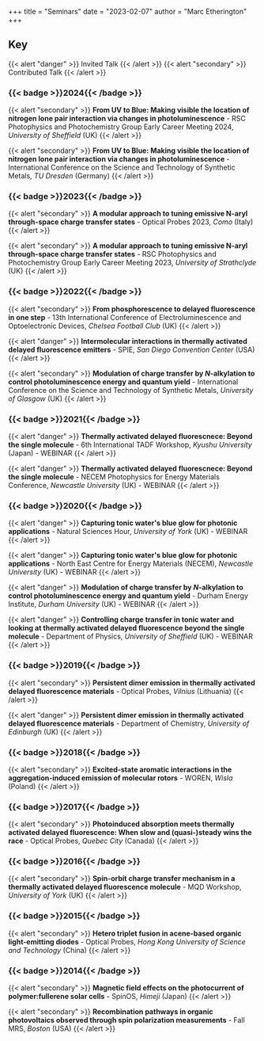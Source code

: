 
+++
title = "Seminars"
date = "2023-02-07"
author = "Marc Etherington"
+++
<h2> Key </h2>
{{< alert "danger" >}}
Invited Talk
{{< /alert >}}
{{< alert "secondary" >}}
Contributed Talk
{{< /alert >}}


<h3>{{< badge >}}2024{{< /badge >}}</h3>


{{< alert "secondary" >}}
**From UV to Blue: Making visible the location of nitrogen lone pair interaction via changes in photoluminescence** - RSC Photophysics and Photochemistry Group Early Career Meeting 2024, _University of Sheffield_ (UK)
{{< /alert >}}

{{< alert "secondary" >}}
**From UV to Blue: Making visible the location of nitrogen lone pair interaction via changes in photoluminescence** - International Conference on the Science and Technology of Synthetic Metals, _TU Dresden_ (Germany)
{{< /alert >}}

<h3>{{< badge >}}2023{{< /badge >}}</h3>

{{< alert "secondary" >}}
**A modular approach to tuning emissive N-aryl through-space charge transfer states** - Optical Probes 2023, _Como_ (Italy)
{{< /alert >}}  
  
{{< alert "secondary" >}}
**A modular approach to tuning emissive N-aryl through-space charge transfer states** - RSC Photophysics and Photochemistry Group Early Career Meeting 2023, _University of Strathclyde_ (UK)
{{< /alert >}}

<h3>{{< badge >}}2022{{< /badge >}}</h3>

{{< alert "secondary" >}}
**From phosphorescence to delayed fluorescence in one step** - 13th International Conference of Electroluminescence and Optoelectronic Devices, _Chelsea Football Club_ (UK)
{{< /alert >}}
  
{{< alert "danger" >}}
**Intermolecular interactions in thermally activated delayed fluorescence emitters** - SPIE, _San Diego Convention Center_ (USA)
{{< /alert >}}  
  
{{< alert "secondary" >}}
**Modulation of charge transfer by _N_-alkylation to control photoluminescence energy and quantum yield** - International Conference on the Science and Technology of Synthetic Metals, _University of Glasgow_ (UK)
{{< /alert >}}
  
<h3>{{< badge >}}2021{{< /badge >}}</h3>
  
{{< alert "danger" >}}
**Thermally activated delayed fluorescnece: Beyond the single molecule** - 6th International TADF Workshop, _Kyushu University_ (Japan) - WEBINAR
{{< /alert >}}  
  
{{< alert "danger" >}}
**Thermally activated delayed fluorescnece: Beyond the single molecule** - NECEM Photophysics for Energy Materials Conference, _Newcastle University_ (UK) - WEBINAR
{{< /alert >}} 

<h3>{{< badge >}}2020{{< /badge >}}</h3>
  
{{< alert "danger" >}}
**Capturing tonic water's blue glow for photonic applications** - Natural Sciences Hour, _University of York_ (UK) - WEBINAR
{{< /alert >}} 
  
{{< alert "danger" >}}
**Capturing tonic water's blue glow for photonic applications** - North East Centre for Energy Materials (NECEM), _Newcastle University_ (UK) - WEBINAR
{{< /alert >}} 
  
{{< alert "danger" >}}
**Modulation of charge transfer by _N_-alkylation to control photoluminescence energy and quantum yield** - Durham Energy Institute, _Durham University_ (UK) - WEBINAR
{{< /alert >}}
  
{{< alert "danger" >}}
**Controlling charge transfer in tonic water and looking at thermally activated delayed fluorescence beyond the single molecule** - Department of Physics, _University of Sheffield_ (UK) - WEBINAR
{{< /alert >}}
  
<h3>{{< badge >}}2019{{< /badge >}}</h3>

{{< alert "secondary" >}}
**Persistent dimer emission in thermally activated delayed fluorescence materials** - Optical Probes, _Vilnius_ (Lithuania)
{{< /alert >}}  
  
{{< alert "danger" >}}
**Persistent dimer emission in thermally activated delayed fluorescence materials** - Department of Chemistry, _University of Edinburgh_ (UK)
{{< /alert >}}
  
<h3>{{< badge >}}2018{{< /badge >}}</h3>

{{< alert "secondary" >}}
**Excited-state aromatic interactions in the aggregation-induced emission of molecular rotors** - WOREN, _Wisla_ (Poland)
{{< /alert >}}
  
<h3>{{< badge >}}2017{{< /badge >}}</h3>

{{< alert "secondary" >}}
**Photoinduced absorption meets thermally activated delayed fluorescence: When slow and (quasi-)steady wins the race** - Optical Probes, _Quebec City_ (Canada)
{{< /alert >}}
  
<h3>{{< badge >}}2016{{< /badge >}}</h3>

{{< alert "secondary" >}}
**Spin-orbit charge transfer mechanism in a thermally activated delayed fluorescence molecule** - MQD Workshop, _University of York_ (UK)
{{< /alert >}}
  
<h3>{{< badge >}}2015{{< /badge >}}</h3>

{{< alert "secondary" >}}
**Hetero triplet fusion in acene-based organic light-emitting diodes** - Optical Probes, _Hong Kong University of Science and Technology_ (China)
{{< /alert >}}
  
<h3>{{< badge >}}2014{{< /badge >}}</h3>

{{< alert "secondary" >}}
**Magnetic field effects on the photocurrent of polymer:fullerene solar cells** - SpinOS, _Himeji_ (Japan)
{{< /alert >}}  
  
{{< alert "secondary" >}}
**Recombination pathways in organic photovoltaics observed through spin polarization measurements** - Fall MRS, _Boston_ (USA)
{{< /alert >}}  
